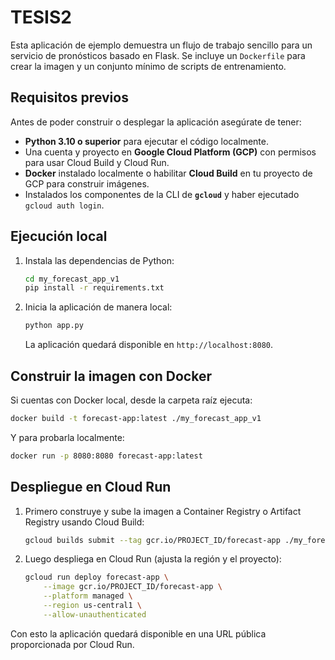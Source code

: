 # TESIS2

Esta aplicación de ejemplo demuestra un flujo de trabajo sencillo para un servicio de pronósticos basado en Flask. Se incluye un `Dockerfile` para crear la imagen y un conjunto mínimo de scripts de entrenamiento.

## Requisitos previos

Antes de poder construir o desplegar la aplicación asegúrate de tener:

- **Python 3.10 o superior** para ejecutar el código localmente.
- Una cuenta y proyecto en **Google Cloud Platform (GCP)** con permisos para usar Cloud Build y Cloud Run.
- **Docker** instalado localmente o habilitar **Cloud Build** en tu proyecto de GCP para construir imágenes.
- Instalados los componentes de la CLI de **`gcloud`** y haber ejecutado `gcloud auth login`.

## Ejecución local

1. Instala las dependencias de Python:

   ```bash
   cd my_forecast_app_v1
   pip install -r requirements.txt
   ```

2. Inicia la aplicación de manera local:

   ```bash
   python app.py
   ```

   La aplicación quedará disponible en `http://localhost:8080`.

## Construir la imagen con Docker

Si cuentas con Docker local, desde la carpeta raíz ejecuta:

```bash
docker build -t forecast-app:latest ./my_forecast_app_v1
```

Y para probarla localmente:

```bash
docker run -p 8080:8080 forecast-app:latest
```

## Despliegue en Cloud Run

1. Primero construye y sube la imagen a Container Registry o Artifact Registry usando Cloud Build:

   ```bash
   gcloud builds submit --tag gcr.io/PROJECT_ID/forecast-app ./my_forecast_app_v1
   ```

2. Luego despliega en Cloud Run (ajusta la región y el proyecto):

   ```bash
   gcloud run deploy forecast-app \
       --image gcr.io/PROJECT_ID/forecast-app \
       --platform managed \
       --region us-central1 \
       --allow-unauthenticated
   ```

Con esto la aplicación quedará disponible en una URL pública proporcionada por Cloud Run.

